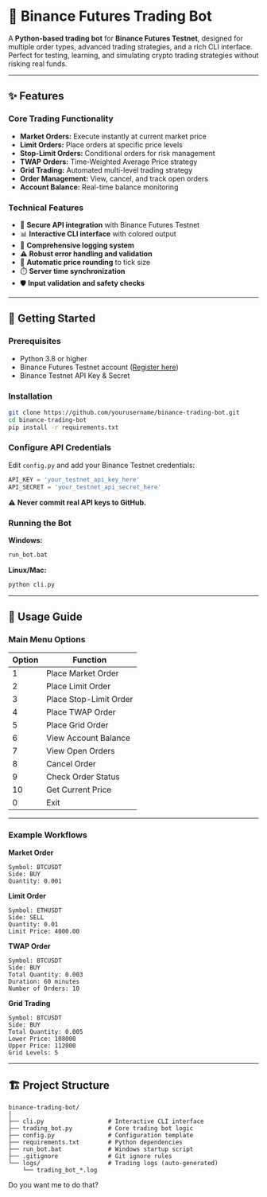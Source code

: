 
# 🤖 Binance Futures Trading Bot

A **Python-based trading bot** for **Binance Futures Testnet**, designed for multiple order types, advanced trading strategies, and a rich CLI interface. Perfect for testing, learning, and simulating crypto trading strategies without risking real funds.

---

## ✨ Features

### Core Trading Functionality
- **Market Orders:** Execute instantly at current market price
- **Limit Orders:** Place orders at specific price levels
- **Stop-Limit Orders:** Conditional orders for risk management
- **TWAP Orders:** Time-Weighted Average Price strategy
- **Grid Trading:** Automated multi-level trading strategy
- **Order Management:** View, cancel, and track open orders
- **Account Balance:** Real-time balance monitoring

### Technical Features
- 🔐 **Secure API integration** with Binance Futures Testnet
- 📊 **Interactive CLI interface** with colored output
- 📝 **Comprehensive logging system**
- ⚠️ **Robust error handling and validation**
- 🎯 **Automatic price rounding** to tick size
- ⏱️ **Server time synchronization**
- 🛡️ **Input validation and safety checks**

---

## 🚀 Getting Started

### Prerequisites
- Python 3.8 or higher
- Binance Futures Testnet account ([Register here](https://testnet.binancefuture.com))
- Binance Testnet API Key & Secret

### Installation
```bash
git clone https://github.com/yourusername/binance-trading-bot.git
cd binance-trading-bot
pip install -r requirements.txt
````

### Configure API Credentials

Edit `config.py` and add your Binance Testnet credentials:

```python
API_KEY = 'your_testnet_api_key_here'
API_SECRET = 'your_testnet_api_secret_here'
```

⚠️ **Never commit real API keys to GitHub.**

### Running the Bot

**Windows:**

```bash
run_bot.bat
```

**Linux/Mac:**

```bash
python cli.py
```

---

## 📖 Usage Guide

### Main Menu Options

| Option | Function               |
| ------ | ---------------------- |
| 1      | Place Market Order     |
| 2      | Place Limit Order      |
| 3      | Place Stop-Limit Order |
| 4      | Place TWAP Order       |
| 5      | Place Grid Order       |
| 6      | View Account Balance   |
| 7      | View Open Orders       |
| 8      | Cancel Order           |
| 9      | Check Order Status     |
| 10     | Get Current Price      |
| 0      | Exit                   |

---

### Example Workflows

**Market Order**

```
Symbol: BTCUSDT
Side: BUY
Quantity: 0.001
```

**Limit Order**

```
Symbol: ETHUSDT
Side: SELL
Quantity: 0.01
Limit Price: 4000.00
```

**TWAP Order**

```
Symbol: BTCUSDT
Side: BUY
Total Quantity: 0.003
Duration: 60 minutes
Number of Orders: 10
```

**Grid Trading**

```
Symbol: BTCUSDT
Side: BUY
Total Quantity: 0.005
Lower Price: 108000
Upper Price: 112000
Grid Levels: 5
```

---

## 🏗️ Project Structure

```
binance-trading-bot/
│
├── cli.py                  # Interactive CLI interface
├── trading_bot.py          # Core trading bot logic
├── config.py               # Configuration template
├── requirements.txt        # Python dependencies
├── run_bot.bat             # Windows startup script
├── .gitignore              # Git ignore rules
└── logs/                   # Trading logs (auto-generated)
    └── trading_bot_*.log
```

Do you want me to do that?
